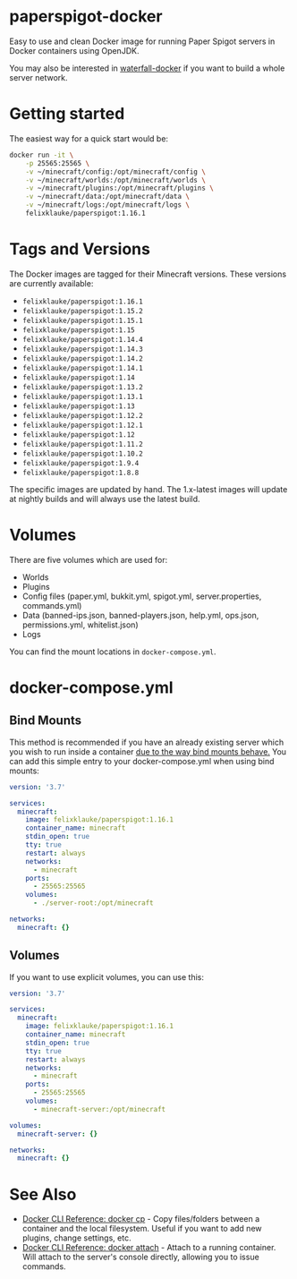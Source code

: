 # paperspigot-docker
Easy to use and clean Docker image for running Paper Spigot servers in Docker containers using OpenJDK. 

You may also be interested in [waterfall-docker](https://github.com/FelixKlauke/waterfall-docker) if you want to build a whole server network.

# Getting started
The easiest way for a quick start would be:
```bash
docker run -it \
    -p 25565:25565 \
    -v ~/minecraft/config:/opt/minecraft/config \
    -v ~/minecraft/worlds:/opt/minecraft/worlds \
    -v ~/minecraft/plugins:/opt/minecraft/plugins \
    -v ~/minecraft/data:/opt/minecraft/data \
    -v ~/minecraft/logs:/opt/minecraft/logs \
    felixklauke/paperspigot:1.16.1
```

# Tags and Versions
The Docker images are tagged for their Minecraft versions. These versions are currently available:
- `felixklauke/paperspigot:1.16.1` 
- `felixklauke/paperspigot:1.15.2` 
- `felixklauke/paperspigot:1.15.1` 
- `felixklauke/paperspigot:1.15` 
- `felixklauke/paperspigot:1.14.4` 
- `felixklauke/paperspigot:1.14.3` 
- `felixklauke/paperspigot:1.14.2` 
- `felixklauke/paperspigot:1.14.1` 
- `felixklauke/paperspigot:1.14`
- `felixklauke/paperspigot:1.13.2` 
- `felixklauke/paperspigot:1.13.1`
- `felixklauke/paperspigot:1.13`
- `felixklauke/paperspigot:1.12.2`
- `felixklauke/paperspigot:1.12.1`
- `felixklauke/paperspigot:1.12`
- `felixklauke/paperspigot:1.11.2`
- `felixklauke/paperspigot:1.10.2`
- `felixklauke/paperspigot:1.9.4`
- `felixklauke/paperspigot:1.8.8`

The specific images are updated by hand. The 1.x-latest images will update at nightly builds and will always
use the latest build.

# Volumes
There are five volumes which are used for:
- Worlds
- Plugins
- Config files (paper.yml, bukkit.yml, spigot.yml, server.properties, commands.yml)
- Data (banned-ips.json, banned-players.json, help.yml, ops.json, permissions.yml, whitelist.json)
- Logs

You can find the mount locations in `docker-compose.yml`.

# docker-compose.yml
## Bind Mounts
This method is recommended if you have an already existing server which you wish to run inside a container [due to
the way bind mounts behave.](https://docs.docker.com/storage/bind-mounts/#mount-into-a-non-empty-directory-on-the-container)
You can add this simple entry to your docker-compose.yml when using bind mounts:
```yaml
version: '3.7'

services:
  minecraft:
    image: felixklauke/paperspigot:1.16.1
    container_name: minecraft
    stdin_open: true
    tty: true
    restart: always
    networks:
      - minecraft
    ports:
      - 25565:25565
    volumes:
      - ./server-root:/opt/minecraft

networks:
  minecraft: {}

```

## Volumes
If you want to use explicit volumes, you can use this:
```yaml 
version: '3.7'

services:
  minecraft:
    image: felixklauke/paperspigot:1.16.1
    container_name: minecraft
    stdin_open: true
    tty: true
    restart: always
    networks:
      - minecraft
    ports:
      - 25565:25565
    volumes:
      - minecraft-server:/opt/minecraft

volumes:
  minecraft-server: {}

networks:
  minecraft: {}

```

# See Also
- [Docker CLI Reference: docker cp](https://docs.docker.com/engine/reference/commandline/cp/) - Copy files/folders between 
a container and the local filesystem. Useful if you want to add new plugins, change settings, etc.
- [Docker CLI Reference: docker attach](https://docs.docker.com/engine/reference/commandline/attach/) - Attach to a
running container. Will attach to the server's console directly, allowing you to issue commands. 
